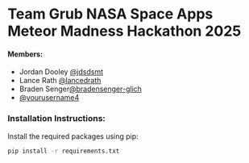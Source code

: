 # Team Grub NASA Space Apps Meteor Madness Hackathon 2025
#### Members:
- Jordan Dooley [@jdsdsmt](https://github.com/jdsdsmt) 
- Lance Rath [@lancedrath](https://github.com/lancedrath)
- Braden Senger[@bradensenger-glich](https://github.com/bradensenger-glich)
- [@yourusername4]()

### Installation Instructions:
Install the required packages using pip:
```bash
pip install -r requirements.txt
```